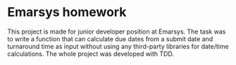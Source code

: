 # Emarsys homework
This project is made for junior developer position at Emarsys.
The task was to write a function that can calculate due dates from a submit date and turnaround time as input 
without using any third-party libraries for date/time calculations.
The whole project was developed with TDD.